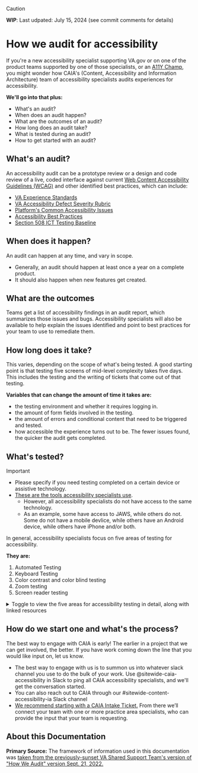 > [!CAUTION]
> **WIP**: Last udpated: July 15, 2024 (see commit comments for details)

# How we audit for accessibility

If you're a new accessibility specialist supporting VA.gov or on one of the product teams supported by one of those specialists, or an [A11Y Champ](https://github.com/department-of-veterans-affairs/va.gov-team/tree/master/teams/vsa/accessibility/a11y-champs#accessibility-champions-community-aka-a11y-champs), you might wonder how CAIA's (Content, Accessibility and Information Architecture) team of accessibility specialists audits experiences for accessibility. 

**We'll go into that plus:**
- What's an audit?
- When does an audit happen?
- What are the outcomes of an audit?
- How long does an audit take?
- What is tested during an audit? 
- How to get started with an audit?
   
## What's an audit?

An accessibility audit can be a prototype review or a design and code review of a live, coded interface against current [Web Content Accessibility Guidelines (WCAG)](https://www.w3.org/TR/WCAG21/) and other identified best practices, which can include:
- [VA Experience Standards](https://design.va.gov/about/experience-standards/) 
- [VA Accessibility Defect Severity Rubric](https://depo-platform-documentation.scrollhelp.site/developer-docs/accessibility-defect-severity-rubric)
- [Platform's Common Accessibility Issues](https://github.com/department-of-veterans-affairs/va.gov-team/tree/master/platform/accessibility/common-issues)
- [Accessibility Best Practices](https://depo-platform-documentation.scrollhelp.site/developer-docs/accessibility-on-va-gov#AccessibilityonVA.gov-Applyaccessibilitybestpractices.1)
- [Section 508 ICT Testing Baseline](https://ictbaseline.access-board.gov)

## When does it happen?

An audit can happen at any time, and vary in scope. 
- Generally, an audit should happen at least once a year on a complete product. 
- It should also happen when new features get created.

## What are the outcomes

Teams get a list of accessibility findings in an audit report, which summarizes those issues and bugs. Accessibility specialists will also be available to help explain the issues identified and point to best practices for your team to use to remediate them. 

## How long does it take?

This varies, depending on the scope of what's being tested. A good starting point is that testing five screens of mid-level complexity takes five days. This includes the testing and the writing of tickets that come out of that testing.

**Variables that can change the amount of time it takes are:**
- the testing environment and whether it requires logging in.
- the amount of form fields involved in the testing.
- the amount of errors and conditional content that need to be triggered and tested.
- how accessible the experience turns out to be. The fewer issues found, the quicker the audit gets completed.

## What's tested?

> [!IMPORTANT]
> - Please specify if you need testing completed on a certain device or assistive technology.
> - [These are the tools accessibility specialists use](https://github.com/department-of-veterans-affairs/va.gov-team/blob/master/teams/CAIA/accessibility/tools-we-use.md).
>   - However, all accessibility specialists do not have access to the same technology.
>   - As an example, some have access to JAWS, while others do not. Some do not have a mobile devlice, while others have an Android device, while others have iPhone and/or both.

In general, accessibility specialists focus on five areas of testing for accessibility. 

**They are:**
1. Automated Testing
2. Keyboard Testing
3. Color contrast and color blind testing
4. Zoom testing
5. Screen reader testing

<details><summary>Toggle to view the five areas for accessibility testing in detail, along with linked resources</summary>
  
### Automated testing

- Run [axe checks](https://www.deque.com/axe/) on every page or unique state with the [free axe browser plug-in](https://www.deque.com/axe/browser-extensions/). (required)
- [Run WAVE](https://wave.webaim.org/) on every page if time allows. WAVE is more visual than axe, but offers some excellent ways to identify nested headings and HTML5 landmark tags.
- Some accessibility specialists may use other browser add-ons to test for different things, such as [HeadingsMap](https://chrome.google.com/webstore/detail/headingsmap/flbjommegcjonpdmenkdiocclhjacmbi?hl=en), [ARC](https://www.tpgi.com/arc-platform/arc-toolkit/) and others.
- Some accessibility specialists may also run the HTML through a HTML validator as this sometimes can cause issues for assistive technology.

### Keyboard testing

Accessibility specialists will navigate the interface with the [keyboard alone](https://github.com/department-of-veterans-affairs/va.gov-team/tree/master/teams/vsa/accessibility/learning-sessions/abc02-getting-started-with-keyboard-navigation-and-screen-readers#table-of-contents), focusing on the happy path.

### Color contrast and colorblind testing

Accessibility specialists will use axe [to test for color contrast errors](https://github.com/department-of-veterans-affairs/va.gov-team/blob/master/teams/CAIA/accessibility/tools-we-use.md#color-and-contrast) and a tool like [Color Contrast Analyser](https://www.tpgi.com/color-contrast-checker/) to spot check any [areas that may be problematic in regards to color](https://www.w3.org/WAI/tips/designing/#provide-sufficient-contrast-between-foreground-and-background).

### Zoom testing

[Accessibility specialists will zoom layouts](https://github.com/department-of-veterans-affairs/va.gov-team/blob/master/teams/CAIA/accessibility/tools-we-use.md#zoommagnification) to 400 percent at 1280 pixel width and inspect them for readability. If layouts break at 400 percent, they will start reducing them until they become stable, and log the zoom ratio when things begin breaking. Sometimes, the specialist can help identify what's breaking the page.

### Screen reader testing

Accessibility specialists will test interfaces with a screen reader with these preferred pairings:

- Chrome + JAWS
- Firefox + NVDA
- Safari + VoiceOver
- iOS Safari + VoiceOver (time and device permitting)

We generally rely on [WebAIM's recommended pairings](https://webaim.org/techniques/screenreader/#differences). 
- [We also may test with other pairings](https://github.com/department-of-veterans-affairs/va.gov-team/blob/master/teams/CAIA/accessibility/tools-we-use.md#screen-readers) if accessibility issues are reported from Veterans.
- [Screen reader testing is an intensive, manual process](https://depo-platform-documentation.scrollhelp.site/developer-docs/screen-reader-testing). 
- It involves subjective judgment and can take a lot of time.
- [Common screen reader issues](https://github.com/department-of-veterans-affairs/va.gov-team/tree/master/platform/accessibility/common-issues#screen-readers)

</details>

## How do we start one and what's the process?

The best way to engage with CAIA is early! The earlier in a project that we can get involved, the better. If you have work coming down the line that you would like input on, let us know. 
- The best way to engage with us is to summon us into whatever slack channel you use to do the bulk of your work. Use @sitewide-caia-accessibility in Slack to ping all CAIA accessibility specialists, and we'll get the conversation started.
- You can also reach out to CAIA through our #sitewide-content-accessibility-ia Slack channel
- [We recommend starting with a CAIA Intake Ticket.](https://github.com/department-of-veterans-affairs/va.gov-team/issues/new?assignees=strelichl%2CNaomiPMC&labels=sitewide+CAIA&projects=&template=sitewide-CAIA-intake-form.md&title=%5BCAIA+Intake%5D+%3CTeam+Name%3E%3A+%3CInitiative+Name%3E) From there we’ll connect your team with one or more practice area specialists, who can provide the input that your team is requesting.

## About this Documentation 
**Primary Source:** The framework of information used in this documentation was [taken from the previously-sunset VA Shared Support Team's version of "How We Audit" version Sept. 21, 2022.](https://github.com/department-of-veterans-affairs/va.gov-team/blob/master/teams/shared-support/accessibility/documentation/how-we-audit.md) 
